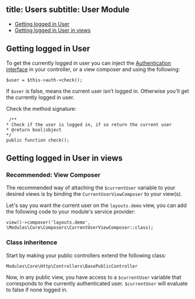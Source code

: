 title: Users
subtitle: User Module
-------

- [Getting logged in User](#getting-logged-in-user)
- [Getting logged in User in views](#getting-logged-in-user-in-views)

## <a class="anchor" name="getting-logged-in-user" href="#getting-logged-in-user"></a> Getting logged in User

To get the currently logged in user you can inject the [Authentication interface](https://github.com/AsgardCms/Core/blob/master/Contracts/Authentication.php) in your controller, or a view composer and using the following:

``` .language-php
$user = $this->auth->check();
```

If `$user` is false, means the current user isn't logged in. Otherwise you'll get the currently logged in user.

Check the method signature:

``` .language-php
 /**
* Check if the user is logged in, if so return the current user
* @return bool|object
*/
public function check();
```


## <a class="anchor" name="getting-logged-in-user-in-views" href="#getting-logged-in-user-in-views"></a> Getting logged in User in views

### Recommended: View Composer

The recommended way of attaching the `$currentUser` variable to your desired views is by binding the `CurrentUserViewComposer` to your view(s).

Let's say you want the current user on the `layouts.demo` view, you can add the following code to your module's service provider:

``` .language-php
view()->composer('layouts.demo', \Modules\Core\Composers\CurrentUserViewComposer::class);
```

### Class inheritence

Start by making your public controllers extend the following class:

``` .language-php
Modules\Core\Http\Controllers\BasePublicController
```

Now, in any public view, you have access to a `$currentUser` variable that corresponds to the currently authenticated user. `$currentUser` will evaluate to false if none logged in.
